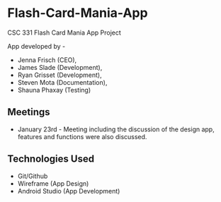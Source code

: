 # Flash-Card-Mania-App
CSC 331 Flash Card Mania App Project

App developed by - 
- Jenna Frisch (CEO),
- James Slade (Development),
- Ryan Grisset (Development),
- Steven Mota (Documentation),
- Shauna Phaxay (Testing)

## Meetings
- January 23rd - Meeting including the discussion of the design app, features and functions were also discussed.

## Technologies Used
- Git/Github
- Wireframe (App Design)
- Android Studio (App Development)
